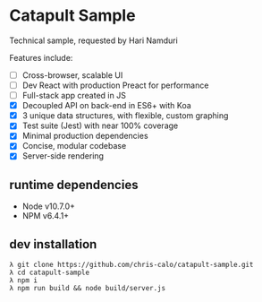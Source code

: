 # Catapult Sample

Technical sample, requested by Hari Namduri

Features include:

- [ ] Cross-browser, scalable UI
- [ ] Dev React with production Preact for performance
- [ ] Full-stack app created in JS
- [x] Decoupled API on back-end in ES6+ with Koa
- [x] 3 unique data structures, with flexible, custom graphing
- [x] Test suite (Jest) with near 100% coverage
- [x] Minimal production dependencies
- [x] Concise, modular codebase
- [x] Server-side rendering

## runtime dependencies
- Node v10.7.0+
- NPM v6.4.1+

## dev installation
```
λ git clone https://github.com/chris-calo/catapult-sample.git
λ cd catapult-sample
λ npm i
λ npm run build && node build/server.js
```
